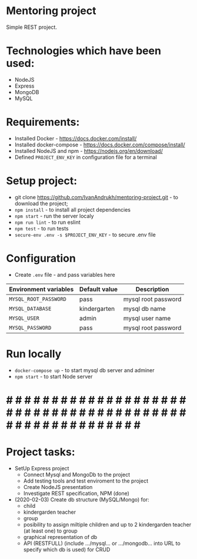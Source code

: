 # Mentoring project

Simple REST project.

# Technologies which have been used:
* NodeJS
* Express
* MongoDB
* MySQL

# Requirements:
* Installed Docker - https://docs.docker.com/install/
* Installed docker-compose - https://docs.docker.com/compose/install/
* Installed NodeJS and npm - https://nodejs.org/en/download/
* Defined `PROJECT_ENV_KEY` in configuration file for a terminal

# Setup project:
* git clone https://github.com/IvanAndrukh/mentoring-project.git - to download the project;
* `npm install` - to install all project dependencies
* `npm start` - run the server localy
* `npm run lint` - to run eslint
* `npm test` - to run tests 
* `secure-env .env -s $PROJECT_ENV_KEY` - to secure .env file 

# Configuration
* Create `.env` file - and pass variables here

| Environment variables           | Default value | Description           |
| --------------------------------| ------------- | --------------------- |
| `MYSQL_ROOT_PASSWORD`           | pass          | mysql root password   |
| `MYSQL_DATABASE`                | kindergarten  | mysql db name         |
| `MYSQL_USER`                    | admin         | mysql user name       |
| `MYSQL_PASSWORD`                | pass          | mysql root password   |


# Run locally
* `docker-compose up` - to start mysql db server and adminer
* `npm start` - to start Node server

# # # # # # # # # # # # # # # # # # # # # # # # # # # # # # # # # # # # # # # # # # # # # # # # # # # # # # # # # 
# Project tasks:

* SetUp Express project
    - Connect Mysql and MongoDb to the project
    - Add testing tools and test enviroment to the project
    - Create NodeJS presentation
    - Investigate REST specification, NPM 
    (done)
* (2020-02-03) Create db structure (MySQL/Mongo) for:
   - child
   - kindergarden teacher
   - group
   - posibility to assign miltiple children and up to 2 kindergarden teacher (at least one) to group
   - graphical representation of db 
   - API (RESTFULL) (include .../mysql... or .../mongodb...  into URL to specify which db is used) for CRUD 
    
